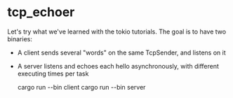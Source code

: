 # tcp_echoer

Let's try what we've learned with the tokio tutorials.
The goal is to have two binaries:

- A client sends several "words" on the same TcpSender, and listens on it
- A server listens and echoes each hello asynchronously, with different executing times per task

    cargo run --bin client
    cargo run --bin server